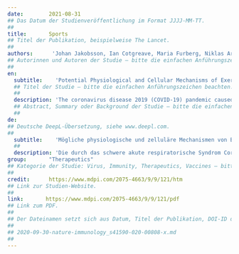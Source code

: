 ```yaml
---
date:        2021-08-31
## Das Datum der Studienveröffentlichung im Format JJJJ-MM-TT.
##
title:       Sports
## Titel der Publikation, beispielweise The Lancet.
##
authors:      'Johan Jakobsson, Ian Cotgreave, Maria Furberg, Niklas Arnberg & Michael Svensson'
## Autorinnen und Autoren der Studie – bitte die einfachen Anführungszeichen beachten!
##
en:
  subtitle:    'Potential Physiological and Cellular Mechanisms of Exercise That Decrease the Risk of Severe Complications and Mortality Following SARS-CoV-2 Infection'
  ## Titel der Studie – bitte die einfachen Anführungszeichen beachten!
  ##
  description: 'The coronavirus disease 2019 (COVID-19) pandemic caused by severe acute respiratory syndrome coronavirus 2 (SARS-CoV-2) has unmasked mankind’s vulnerability to biological threats. Although higher age is a major risk factor for disease severity in COVID-19, several predisposing risk factors for mortality are related to low cardiorespiratory and metabolic fitness, including obesity, cardiovascular disease, diabetes, and hypertension. Reaching physical activity (PA) guideline goals contribute to protect against numerous immune and inflammatory disorders, in addition to multi-morbidities and mortality. Elevated levels of cardiorespiratory fitness, being non-obese, and regular PA improves immunological function, mitigating sustained low-grade systemic inflammation and age-related deterioration of the immune system, or immunosenescence. Regular PA and being non-obese also improve the antibody response to vaccination. In this review, we highlight potential physiological, cellular, and molecular mechanisms that are affected by regular PA, increase the host antiviral defense, and may determine the course and outcome of COVID-19. Not only are the immune system and regular PA in relation to COVID-19 discussed, but also the cardiovascular, respiratory, renal, and hormonal systems, as well as skeletal muscle, epigenetics, and mitochondrial function.'
  ## Abstract, Summary oder Background der Studie – bitte die einfachen Anführungszeichen beachten!
  ##
de: 
## Deutsche DeepL-Übersetzung, siehe www.deepl.com.
##
  subtitle:    'Mögliche physiologische und zelluläre Mechanismen von Bewegung, die das Risiko schwerer Komplikationen und der Sterblichkeit nach einer SARS-CoV-2-Infektion verringern'
  ##
  description: 'Die durch das schwere akute respiratorische Syndrom Coronavirus 2 (SARS-CoV-2) verursachte Pandemie der Coronavirus-Krankheit 2019 (COVID-19) hat die Anfälligkeit der Menschheit für biologische Bedrohungen deutlich gemacht. Obwohl ein höheres Alter ein Hauptrisikofaktor für die Schwere der Erkrankung bei COVID-19 ist, hängen mehrere prädisponierende Risikofaktoren für die Sterblichkeit mit einer geringen kardiorespiratorischen und metabolischen Fitness zusammen, darunter Fettleibigkeit, Herz-Kreislauf-Erkrankungen, Diabetes und Bluthochdruck. Das Erreichen der Richtwerte für körperliche Aktivität (PA) trägt zum Schutz vor zahlreichen Immun- und Entzündungserkrankungen sowie vor Multimorbiditäten und Mortalität bei. Erhöhte kardiorespiratorische Fitness, Nicht-Übergewicht und regelmäßige körperliche Betätigung verbessern die immunologische Funktion, indem sie anhaltende systemische Entzündungen niedrigen Grades und die altersbedingte Verschlechterung des Immunsystems (Immunoseneszenz) abschwächen. Regelmäßiger PA und Nicht-Übergewicht verbessern auch die Antikörperreaktion auf Impfungen. In dieser Übersichtsarbeit werden mögliche physiologische, zelluläre und molekulare Mechanismen aufgezeigt, die durch regelmäßige PA beeinflusst werden, die antivirale Abwehr des Wirtes erhöhen und den Verlauf und das Ergebnis von COVID-19 bestimmen können. Es werden nicht nur das Immunsystem und die regelmäßige PA im Zusammenhang mit COVID-19 erörtert, sondern auch das kardiovaskuläre, respiratorische, renale und hormonelle System sowie die Skelettmuskulatur, die Epigenetik und die mitochondriale Funktion.'
group:       "Therapeutics"
## Kategorie der Studie: Virus, Immunity, Therapeutics, Vaccines – bitte die Anführungszeichen beachten!
##
credit:      https://www.mdpi.com/2075-4663/9/9/121/htm
## Link zur Studien-Website.
##
link:       https://www.mdpi.com/2075-4663/9/9/121/pdf
## Link zum PDF.
##
## Der Dateinamen setzt sich aus Datum, Titel der Publikation, DOI-ID der Studie (nach dem letzten Slash) und der Dateiendung zusammen. Bitte den Unterstrich vor der DOI-ID beachten!
##
## 2020-09-30-nature-immunology_s41590-020-00808-x.md
##
---
```

<object data="{{ page.link }}" style='height:calc(100vh - 400px); width: 100%' type='application/pdf'></object>
